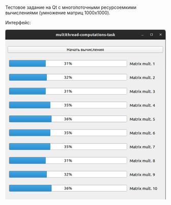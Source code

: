 Тестовое задание на Qt с многопоточными ресурсоемкими вычислениями (умножение матриц 1000x1000).

Интерфейс:

![Интерфейс!](doc_image.png)